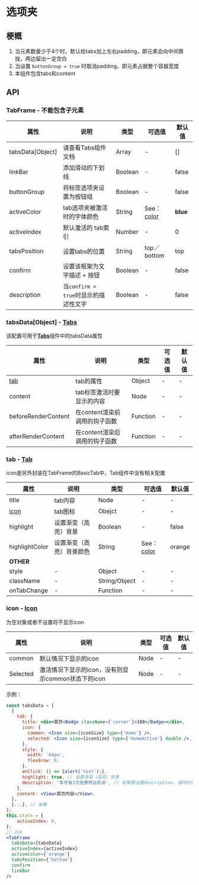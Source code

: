 # 选项夹

## 梗概
1. 当元素数量少于4个时，默认给tabs加上左右padding，即元素会向中间靠拢，两边留出一定空白
2. 当设置 `buttonGroup = true` 时取消padding，即元素占据整个容器宽度
3. 本组件包含tabs和content

## API
### TabFrame - 不能包含子元素
| 属性               | 说明                         | 类型      | 可选值                            | 默认值      |
| ---------------- | -------------------------- | ------- | ------------------------------ | -------- |
| tabsData[Object] | 请查看Tabs组件文档                | Array   | -                              | []       |
| linkBar          | 添加滑动的下划线                   | Boolean | -                              | false    |
| buttonGroup      | 将标签选项夹设置为按钮组               | Boolean | -                              | false    |
| activeColor      | tab选项夹被激活时的字体颜色            | String  | See：[color](../style/index.md) | **blue** |
| activeIndex      | 默认激活的 tab索引                | Number  | -                              | 0        |
| tabsPosition     | 设置tabs的位置                  | String  | top／bottom                     | top      |
| confirm          | 设置该框架为文字描述 + 按钮            | Boolean | -                              | false    |
| description      | 当`confirm = true`时显示的描述性文字 | Boolean | -                              | false    |

### tabsData[Object] - [Tabs](../tabs) 

该配置可用于[**Tabs**](../tabs)组件中的tabsData属性

| 属性                  | 说明                 | 类型       | 可选值  | 默认值  |
| ------------------- | ------------------ | -------- | ---- | ---- |
| [tab](#tab)         | tab的属性             | Object   | -    | -    |
| content             | tab标签激活时要显示的内容     | Node     | -    | -    |
| beforeRenderContent | 在content渲染前调用的钩子函数 | Function | -    | -    |
| afterRenderContent  | 在content渲染后调用的钩子函数 | Function | -    | -    |



### tab - [Tab](../tabs/index.md)

icon是另外封装在TabFrame的BasicTab中，Tab组件中没有相关配置

| 属性             | 说明           | 类型            | 可选值                            | 默认值    |
| -------------- | ------------ | ------------- | ------------------------------ | ------ |
| title          | tab内容        | Node          | -                              | -      |
| [icon](#icon)  | tab图标        | Obejct        | -                              | -      |
| highlight      | 设置渐变（高亮）背景   | Boolean       | -                              | false  |
| highlightColor | 设置渐变（高亮）背景颜色 | String        | See：[color](../style/index.md) | orange |
| **OTHER**      |              |               |                                |        |
| style          | -            | Object        | -                              | -      |
| className      | -            | String/Object | -                              | -      |
| onTabChange    | -            | Function      | -                              | -      |



### icon - [Icon](../icon/index.md) 

为空对象或者不设置将不显示icon

| 属性       | 说明                               | 类型   | 可选值  | 默认值  |
| -------- | -------------------------------- | ---- | ---- | ---- |
| common   | 默认情况下显示的icon                     | Node | -    | -    |
| Selected | 激活情况下显示的icon，没有则显示common状态下的icon | Node | -    | -    |



示例：

```jsx
const tabsData = [
  {
    tab: {
      title: <div>首页<Badge className={'corner'}>188</Badge></div>,
      icon: {
        common: <Icon size={iconSize} type={'Home'} />,
        selected: <Icon size={iconSize} type={'HomeActive'} double />,
  	  },
      style: {
        width: '64px',
        flexGrow: 0,
      },
      onClick: () => {alert('test');},
      highlight: true, // 设置渐变（高亮）背景
      description: '本月省1次免费转出机会', // 如果要设置description，请同时设置confirm
    },
    content: <View>首页内容</View>,
  },
  {...}, // 省略
];
this.state = {
    activeIndex: 0,
};
// JSX
<TabFrame 
  tabsData={tabsData} 
  activeIndex={activeIndex} 
  activeColor={'orange'}
  tabsPosition={'bottom'}
  confirm
  linkBar
/>
```

